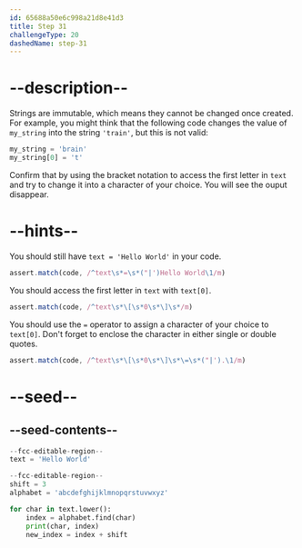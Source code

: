 ```yaml
---
id: 65688a50e6c998a21d8e41d3
title: Step 31
challengeType: 20
dashedName: step-31
---
```


# --description--

Strings are immutable, which means they cannot be changed once created. For example, you might think that the following code changes the value of `my_string` into the string `'train'`, but this is not valid:

```py
my_string = 'brain'
my_string[0] = 't'
```

Confirm that by using the bracket notation to access the first letter in `text` and try to change it into a character of your choice. You will see the ouput disappear.

# --hints--

You should still have `text = 'Hello World'` in your code.

```js
assert.match(code, /^text\s*=\s*("|')Hello World\1/m)
```

You should access the first letter in `text` with `text[0]`.

```js
assert.match(code, /^text\s*\[\s*0\s*\]\s*/m)
```

You should use the `=` operator to assign a character of your choice to `text[0]`. Don't forget to enclose the character in either single or double quotes.

```js
assert.match(code, /^text\s*\[\s*0\s*\]\s*\=\s*("|').\1/m)
```

# --seed--

## --seed-contents--

```py
--fcc-editable-region--
text = 'Hello World'

--fcc-editable-region--
shift = 3
alphabet = 'abcdefghijklmnopqrstuvwxyz'

for char in text.lower():
    index = alphabet.find(char)
    print(char, index)
    new_index = index + shift

```
